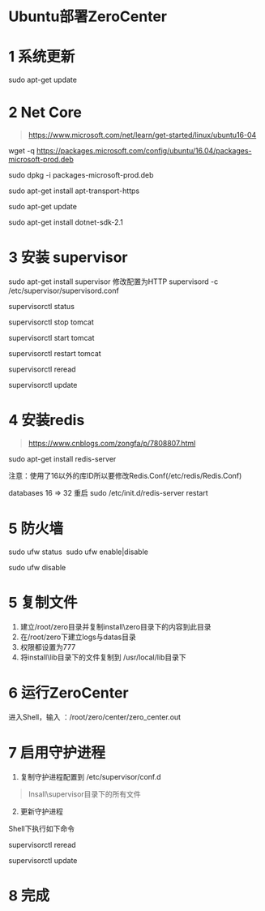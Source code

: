 # Ubuntu部署ZeroCenter

# 1 系统更新

sudo apt-get update

# 2 Net Core
> https://www.microsoft.com/net/learn/get-started/linux/ubuntu16-04

wget -q https://packages.microsoft.com/config/ubuntu/16.04/packages-microsoft-prod.deb

sudo dpkg -i packages-microsoft-prod.deb

sudo apt-get install apt-transport-https

sudo apt-get update

sudo apt-get install dotnet-sdk-2.1

# 3 安装 supervisor

sudo apt-get install supervisor
修改配置为HTTP
supervisord -c /etc/supervisor/supervisord.conf

supervisorctl status

supervisorctl stop tomcat

supervisorctl start tomcat

supervisorctl restart tomcat

supervisorctl reread

supervisorctl update

# 4 安装redis
> https://www.cnblogs.com/zongfa/p/7808807.html

sudo apt-get install redis-server

注意：使用了16以外的库ID所以要修改Redis.Conf(/etc/redis/Redis.Conf) 

databases 16 => 32
重启
sudo /etc/init.d/redis-server restart 


# 5 防火墙
sudo ufw status
​
sudo ufw enable|disable

sudo ufw disable

# 5 复制文件
1. 建立/root/zero目录并复制install\zero目录下的内容到此目录
2. 在/root/zero下建立logs与datas目录
2. 权限都设置为777
3. 将install\lib目录下的文件复制到 /usr/local/lib目录下

# 6 运行ZeroCenter
进入Shell，输入 ：/root/zero/center/zero_center.out

# 7 启用守护进程
1. 复制守护进程配置到 /etc/supervisor/conf.d

> Insall\supervisor目录下的所有文件

2. 更新守护进程

Shell下执行如下命令

supervisorctl reread

supervisorctl update

# 8 完成



